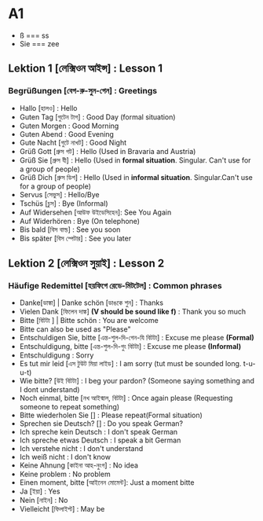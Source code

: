 # A1

  - ß === ss
  - Sie === zee
  
## Lektion 1 [লেক্সিওন আইন্স] : Lesson 1 
   ### Begrüßungen [বেগ-রু-সুন-গেন] : Greetings
   - Hallo [হালও] : Hello
   - Guten Tag [গুটেন টাগ] : Good Day (formal situation)
   - Guten Morgen : Good Morning
   - Guten Abend : Good Evening
   - Gute Nacht [গুটে নাখট] : Good Night
   - Grüß Gott [গ্রুস গট] : Hello (Used in Bravaria and Austria)
   - Grüß Sie [গ্রুস যী] : Hello (Used in **formal situation**. Singular. Can't use for a group of people)     
   - Grüß Dich [গ্রুস ডিশ] : Hello (Used in **informal situation**. Singular.Can't use for a group of people)
   - Servus [সেভুস] : Hello/Bye 
   - Tschüs [চুস] : Bye (Informal)
   - Auf Widersehen [আউফ উইডেসিহেন]: See You Again
   - Auf Widerhören : Bye (On telephone)
   - Bis bald [বিস বাল্ড] : See you soon
   - Bis später [বিস শ্পেটার] : See you later


## Lektion 2 [লেক্সিওন সুয়াই] : Lesson 2
   ### Häufige Redemittel [হয়ফিগে রেডে-মিটটেল] : Common phrases
   - Danke[ডাঙ্কা] | Danke schön [ডাঙকে শুন] : Thanks
   - Vielen Dank [ফিলেন দাঙ্ক] **(V should be sound like f)** : Thank you so much
   - Bitte [বিটটা ] | Bitte schön : You are welcome
   - Bitte can also be used as "Please"
   - Entschuldigen Sie, bitte [এন্ত-শুল-দি-গেন-যি বিটটা] : Excuse me please **(Formal)**
   - Entschuldigung, bitte [এন্ত-শুল-দি-গুং বিটটা] : Excuse me please **(Informal)**
   - Entschuldigung : Sorry
   - Es tut mir leid [এস টুউট মিয়া লাইড] : I am sorry (tut must be sounded long. t-u-u-t)
   - Wie bitte? [উই বিটটা] : I beg your pardon? (Someone saying something and I dont understand)
   - Noch einmal, bitte [নখ আইন্মাল, বিটটা] : Once again please (Requesting someone to repeat something)
   - Bitte wiederholen Sie [] : Please repeat(Formal situation)
   - Sprechen sie Deutsch? [] : Do you speak German?
   - Ich spreche kein Deutsch : I don't speak German
   - Ich spreche etwas Deutsch : I speak a bit German
   - Ich verstehe nicht : I don't understand
   - Ich weiß nicht : I don't know
   - Keine Ahnung [কাইনা আহ-নুংগ] : No idea
   - Keine problem : No problem
   - Einen moment, bitte [আইনেন মোমেন্ট]: Just a moment bitte
   - Ja [ইয়া] : Yes
   - Nein [নাইন] : No
   - Vielleicht [ফিলাইশ্ট] : May be

